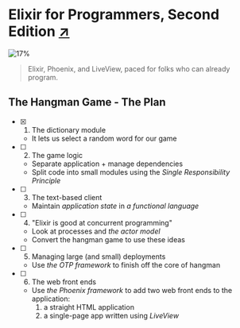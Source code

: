 # Elixir for Programmers, Second Edition [↗][course]

![17%](https://progress-bar.dev/17)

> Elixir, Phoenix, and LiveView, paced for folks who can already program.

## The Hangman Game - The Plan

- [x] 1.  The dictionary module

  - It lets us select a random word for our game

- [ ] 2. The game logic

  - Separate application + manage dependencies
  - Split code into small modules using the _Single Responsibility Principle_

- [ ] 3. The text-based client

  - Maintain _application state_ in _a functional language_

- [ ] 4. "Elixir is good at concurrent programming"

  - Look at processes and _the actor model_
  - Convert the hangman game to use these ideas

- [ ] 5. Managing large (and small) deployments

  - Use _the OTP framework_ to finish off the core of hangman

- [ ] 6. The web front ends

  - Use _the Phoenix framework_ to add two web front ends to the application:
    1. a straight HTML application
    2. a single-page app written using _LiveView_

  [course]: https://codestool.coding-gnome.com/courses/elixir-for-programmers-2
